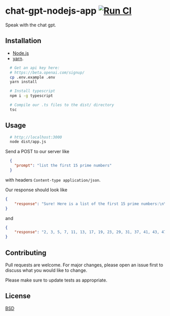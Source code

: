 # chat-gpt-nodejs-app [![Run CI](https://github.com/kkamara/node-react-boilerplate/actions/workflows/node.js.yml/badge.svg)](https://github.com/kkamara/node-react-boilerplate/actions/workflows/node.js.yml)

Speak with the chat gpt.

## Installation

* [Node.js](https://nodejs.org/en/)
* [yarn](https://yarnpkg.com/).

```bash
  # Get an api key here:
  # https://beta.openai.com/signup/
  cp .env.example .env
  yarn install

  # Install typescript
  npm i -g typescript

  # Compile our .ts files to the dist/ directory
  tsc
```

## Usage

```bash
  # http://localhost:3000
  node dist/app.js 
```

Send a POST to our server like

```json
  {
    "prompt": "list the first 15 prime numbers"
  }
```

with headers `Content-type application/json`.

Our response should look like

```json
{
    "response": "Sure! Here is a list of the first 15 prime numbers:\n\n2, 3, 5, 7, 11, 13, 17, 19, 23, 29, 31, 37, 41, 43, 47"
}

```

and

```json
{
    "response": "2, 3, 5, 7, 11, 13, 17, 19, 23, 29, 31, 37, 41, 43, 47"
}
```

## Contributing
Pull requests are welcome. For major changes, please open an issue first to discuss what you would like to change.

Please make sure to update tests as appropriate.

## License
[BSD](https://opensource.org/licenses/BSD-3-Clause)
